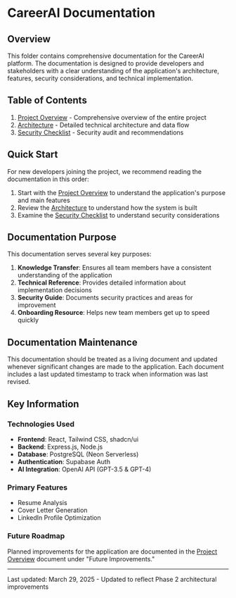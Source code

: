 # CareerAI Documentation

## Overview

This folder contains comprehensive documentation for the CareerAI platform. The documentation is designed to provide developers and stakeholders with a clear understanding of the application's architecture, features, security considerations, and technical implementation.

## Table of Contents

1. [Project Overview](ProjectOverview.md) - Comprehensive overview of the entire project
2. [Architecture](Architecture.md) - Detailed technical architecture and data flow
3. [Security Checklist](SecurityChecklist.md) - Security audit and recommendations

## Quick Start

For new developers joining the project, we recommend reading the documentation in this order:

1. Start with the [Project Overview](ProjectOverview.md) to understand the application's purpose and main features
2. Review the [Architecture](Architecture.md) to understand how the system is built
3. Examine the [Security Checklist](SecurityChecklist.md) to understand security considerations

## Documentation Purpose

This documentation serves several key purposes:

1. **Knowledge Transfer**: Ensures all team members have a consistent understanding of the application
2. **Technical Reference**: Provides detailed information about implementation decisions
3. **Security Guide**: Documents security practices and areas for improvement
4. **Onboarding Resource**: Helps new team members get up to speed quickly

## Documentation Maintenance

This documentation should be treated as a living document and updated whenever significant changes are made to the application. Each document includes a last updated timestamp to track when information was last revised.

## Key Information

### Technologies Used

- **Frontend**: React, Tailwind CSS, shadcn/ui
- **Backend**: Express.js, Node.js
- **Database**: PostgreSQL (Neon Serverless)
- **Authentication**: Supabase Auth
- **AI Integration**: OpenAI API (GPT-3.5 & GPT-4)

### Primary Features

- Resume Analysis
- Cover Letter Generation
- LinkedIn Profile Optimization

### Future Roadmap

Planned improvements for the application are documented in the [Project Overview](ProjectOverview.md) document under "Future Improvements."

---

Last updated: March 29, 2025 - Updated to reflect Phase 2 architectural improvements